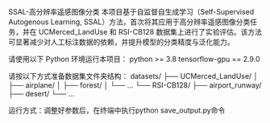 SSAL-高分辨率遥感图像分类
本项目基于自监督自生成学习（Self-Supervised Autogenous Learning, SSAL）方法，首次将其应用于高分辨率遥感图像分类任务，并在 UCMerced_LandUse 和 RSI-CB128 数据集上进行了实验评估。该方法可显著减少对人工标注数据的依赖，并提升模型的分类精度与泛化能力。

请使用以下 Python 环境运行本项目：
python >= 3.8
tensorflow-gpu == 2.9.0

请按以下方式准备数据集文件夹结构：
datasets/
├── UCMerced_LandUse/
│   ├── airplane/
│   ├── forest/
│   └── ...
└── RSI-CB128/
    ├── airport_runway/
    ├── desert/
    └── ...

运行方式：调整好参数后，在终端中执行python save_output.py命令




